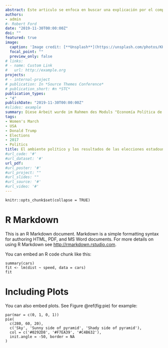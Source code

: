 ```yaml
---
abstract: Este articulo se enfoca en buscar una explicación por el comportamiento de la población estadounidense por Estado en las elecciones del presidente. Nosotros analizamos factores de género que pueden haber influenciado este comportamiento.
authors:
- admin
#- Robert Ford
date: "2019-11-30T00:00:00Z"
doi: ""
featured: true
image:
  caption: 'Image credit: [**Unsplash**](https://unsplash.com/photos/KHxxCc8XMNE)'
  focal_point: ""
  preview_only: false
# links:
# - name: Custom Link
#   url: http://example.org
projects:
# - internal-project
# publication: In *Source Themes Conference*
# publication_short: #n *STC*
publication_types:
- "4"
publishDate: "2019-11-30T00:00:00Z"
#slides: example
summary: Diese Arbeit wurde im Rahmen des Moduls "Economía Política de Género", an der Universidad de los Andes (Bogotá, Kolumbien) geschrieben.
tags:
- Women's March
- USA
- Donald Trump
- Elections
- 2017
- Politics
title: El ambiente político y los resultados de las elecciones estadounidenses
#url_code: '#'
#url_dataset: '#'
url_pdf: 
#url_poster: '#'
#url_project: ""
#url_slides: ""
#url_source: '#'
#url_video: '#'
---
```


```{r setup, include=FALSE}
knitr::opts_chunk$set(collapse = TRUE)
```

# R Markdown

This is an R Markdown document. Markdown is a simple formatting syntax for authoring HTML, PDF, and MS Word documents. For more details on using R Markdown see <http://rmarkdown.rstudio.com>.

You can embed an R code chunk like this:

```{r cars}
summary(cars)
fit <- lm(dist ~ speed, data = cars)
fit
```

# Including Plots

You can also embed plots. See Figure \@ref(fig:pie) for example:

```{r pie, fig.cap='A fancy pie chart.', tidy=FALSE}
par(mar = c(0, 1, 0, 1))
pie(
  c(280, 60, 20),
  c('Sky', 'Sunny side of pyramid', 'Shady side of pyramid'),
  col = c('#0292D8', '#F7EA39', '#C4B632'),
  init.angle = -50, border = NA
)
```